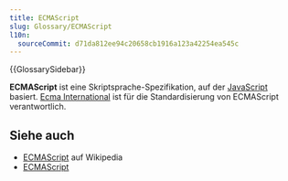 ```yaml
---
title: ECMAScript
slug: Glossary/ECMAScript
l10n:
  sourceCommit: d71da812ee94c20658cb1916a123a42254ea545c
---
```


{{GlossarySidebar}}

**ECMAScript** ist eine Skriptsprache-Spezifikation, auf der [JavaScript](/de/docs/Glossary/JavaScript) basiert. [Ecma International](https://ecma-international.org/) ist für die Standardisierung von ECMAScript verantwortlich.

## Siehe auch

- [ECMAScript](https://en.wikipedia.org/wiki/ECMAScript) auf Wikipedia
- [ECMAScript](https://ecma-international.org/publications-and-standards/standards/ecma-262/)

